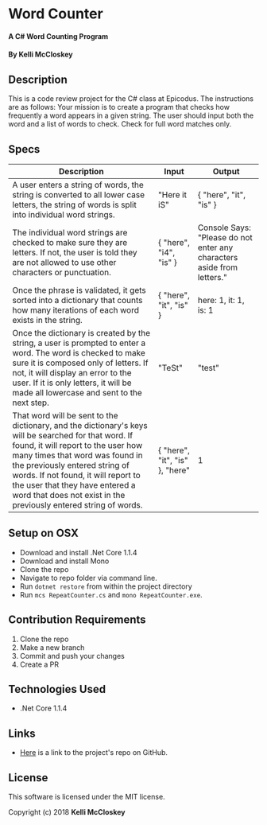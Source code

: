 # Word Counter

#### A C# Word Counting Program

#### By Kelli McCloskey

## Description

This is a code review project for the C# class at Epicodus. The instructions are as follows:
Your mission is to create a program that checks how frequently a word appears in a given string. The user should input both the word and a list of words to check. Check for full word matches only.

## Specs

| Description | Input | Output |
| ----------- | ----- | ------ |
| A user enters a string of words, the string is converted to all lower case letters, the string of words is split into individual word strings. | "Here it iS" | { "here", "it", "is" }
| The individual word strings are checked to make sure they are letters. If not, the user is told they are not allowed to use other characters or punctuation. | { "here", "i4", "is" } | Console Says: "Please do not enter any characters aside from letters."
| Once the phrase is validated, it gets sorted into a dictionary that counts how many iterations of each word exists in the string. | { "here", "it", "is" } | here: 1, it: 1, is: 1
| Once the dictionary is created by the string, a user is prompted to enter a word. The word is checked to make sure it is composed only of letters. If not, it will display an error to the user. If it is only letters, it will be made all lowercase and sent to the next step. | "TeSt" | "test"
| That word will be sent to the dictionary, and the dictionary's keys will be searched for that word. If found, it will report to the user how many times that word was found in the previously entered string of words. If not found, it will report to the user that they have entered a word that does not exist in the previously entered string of words. | { "here", "it", "is" }, "here" | 1 |

## Setup on OSX

* Download and install .Net Core 1.1.4
* Download and install Mono
* Clone the repo
* Navigate to repo folder via command line.
* Run `dotnet restore` from within the project directory
* Run `mcs RepeatCounter.cs` and `mono RepeatCounter.exe`.

## Contribution Requirements

1. Clone the repo
1. Make a new branch
1. Commit and push your changes
1. Create a PR

## Technologies Used

* .Net Core 1.1.4

## Links

* [Here](https://github.com/kellibrooke/WordCounter) is a link to the project's repo on GitHub.

## License

This software is licensed under the MIT license.

Copyright (c) 2018 **Kelli McCloskey**

